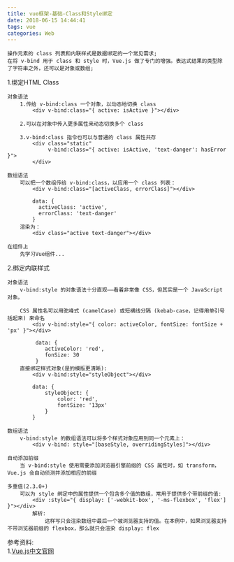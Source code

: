 ```yaml
---
title: vue框架-基础-Class和Style绑定
date: 2018-06-15 14:44:41
tags: vue
categories: Web
---
```


	
	操作元素的 class 列表和内联样式是数据绑定的一个常见需求;
	在将 v-bind 用于 class 和 style 时，Vue.js 做了专门的增强。表达式结果的类型除了字符串之外，还可以是对象或数组;
1.绑定HTML Class

<!--more-->
	
	对象语法
		1.传给 v-bind:class 一个对象，以动态地切换 class
			<div v-bind:class="{ active: isActive }"></div>
		
		2.可以在对象中传入更多属性来动态切换多个 class
		
		3.v-bind:class 指令也可以与普通的 class 属性共存
			<div class="static"
			     v-bind:class="{ active: isActive, 'text-danger': hasError }">
			</div>
			
	数组语法
		可以把一个数组传给 v-bind:class，以应用一个 class 列表：
			<div v-bind:class="[activeClass, errorClass]"></div>
			
			data: {
			  activeClass: 'active',
			  errorClass: 'text-danger'
			}
		渲染为：
			<div class="active text-danger"></div>
		
	在组件上
		先学习Vue组件...
2.绑定内联样式

	对象语法
		v-bind:style 的对象语法十分直观——看着非常像 CSS，但其实是一个 JavaScript 对象。
		
		CSS 属性名可以用驼峰式 (camelCase) 或短横线分隔 (kebab-case，记得用单引号括起来) 来命名
			<div v-bind:style="{ color: activeColor, fontSize: fontSize + 'px' }"></div>
			 
			 data: {
			 	activeColor: 'red',
			 	fonSize: 30
			 }
		直接绑定样式对象(是的模版更清晰):
			<div v-bind:style="styleObject"></div>
			
			data: {
				styleObject: {
					color: 'red',
					fontSize: '13px'
				}
			}

	数组语法
		v-bind:style 的数组语法可以将多个样式对象应用到同一个元素上：
			<div v-bind: style="[baseStyle, overridingStyles]"></div>

	自动添加前缀
		当 v-bind:style 使用需要添加浏览器引擎前缀的 CSS 属性时，如 transform，Vue.js 会自动侦测并添加相应的前缀
		
	多重值(2.3.0+)
		可以为 style 绑定中的属性提供一个包含多个值的数组，常用于提供多个带前缀的值:
			<div :style="{ display: ['-webkit-box', '-ms-flexbox', 'flex'] }"></div>
			解析:
				这样写只会渲染数组中最后一个被浏览器支持的值。在本例中，如果浏览器支持不带浏览器前缀的 flexbox，那么就只会渲染 display: flex
				
参考资料:<br>
1.[Vue.js中文官网](https://cn.vuejs.org)<br>
